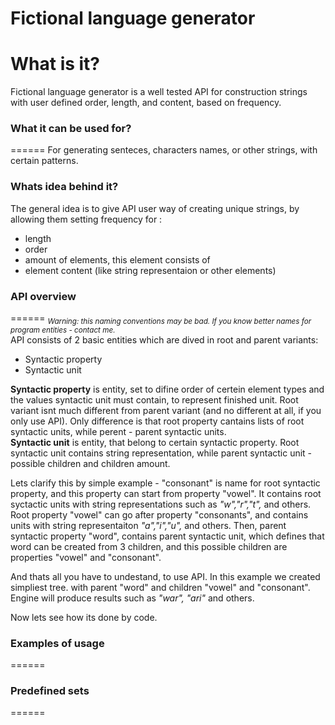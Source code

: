# Fictional language generator
What is it?
======
Fictional language generator is a well tested API for construction strings with user defined order, length, and content, based on frequency.
<h3>What it can be used for?</h3>
======
For generating senteces, characters names, or other strings, with certain patterns.
<h3>Whats idea behind it?</h3>
The general idea is to give API user way of creating unique strings, by allowing them setting frequency for : 
<ul>
<li>length</li>
<li>order</li>
<li>amount of elements, this element consists of</li>
<li>element content (like string representaion or other elements)</li>
</ul>
<h3>API overview</h3>
======
<sub><i>Warning: this naming conventions may be bad. If you know better names for program entities - contact me.</i></sub> <br/>
API consists of 2 basic entities which are dived in root and parent variants:
<ul>
<li>Syntactic property</li>
<li>Syntactic unit</li>
</ul>
<b>Syntactic property</b> is entity, set to difine order of certein element types and the values syntactic unit must contain, to represent finished unit. Root variant isnt much different from parent variant (and no different at all, if you only use API). Only difference is that root property cantains lists of root syntactic units, while perent - parent syntactic units.<br/>
<b>Syntactic unit</b> is entity, that belong to certain syntactic property. Root syntactic unit contains string representation, while parent syntactic unit - possible children and children amount.

Lets clarify this by simple example - "consonant" is name for root syntactic property, and this property can start from property "vowel". It contains  root syctactic units with string representations such as *"w","r","t",* and others. Root property "vowel" can go after property "consonants", and contains units with string representaiton *"a","i","u",* and others. Then, parent syntactic property "word", contains parent syntactic unit, which defines that word can be created from 3 children, and this possible children are properties "vowel" and "consonant".

And thats all you have to undestand, to use API. In this example we created simpliest tree. with parent "word" and children "vowel" and "consonant". Engine will produce results such as *"war", "ari"* and others.

Now lets see how its done by code.

<h3>Examples of usage</h3>
======
<h3>Predefined sets</h3>
======
